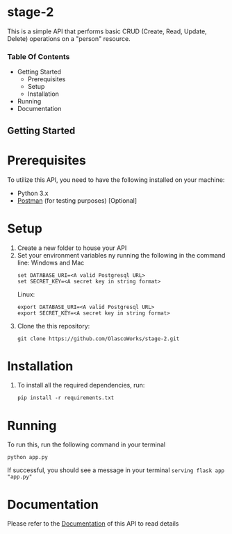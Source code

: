 # stage-2
This is a simple API that performs basic CRUD (Create, Read, Update, Delete) operations on a "person" resource.


### Table Of Contents
- Getting Started
  - Prerequisites
  - Setup
  - Installation
- Running
- Documentation


## Getting Started
# Prerequisites
To utilize this API, you need to have the following installed on your machine:
- Python 3.x
- [Postman](https://www.postman.com/downloads/) (for testing purposes) [Optional]

# Setup
1. Create a new folder to house your API
2. Set your environment variables ny running the following in the command line:
   Windows and Mac
   ```
   set DATABASE_URI=<A valid Postgresql URL>
   set SECRET_KEY=<A secret key in string format>
   ```
   Linux:
   ```
   export DATABASE_URI=<A valid Postgresql URL>
   export SECRET_KEY=<A secret key in string format>
   ```
3. Clone the this repository:
   ```
   git clone https://github.com/OlascoWorks/stage-2.git
   ```

# Installation
1. To install all the required dependencies, run:
   ```
   pip install -r requirements.txt
   ```

# Running
To run this, run the following command in your terminal
```
python app.py
```
If successful, you should see a message in your terminal `serving flask app "app.py"`

# Documentation
Please refer to the [Documentation]() of this API to read details
